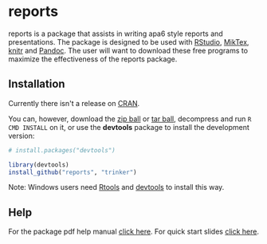 reports
=======
reports is a package that assists in writing apa6 style reports and presentations.  The package is designed to be used with [RStudio](http://www.rstudio.com/), [MikTex](http://miktex.org/), [knitr](http://yihui.name/knitr/) and [Pandoc](http://johnmacfarlane.net/pandoc/).  The user will want to download these free programs to maximize the effectiveness of the reports package.

## Installation

Currently there isn't a release on [CRAN](http://cran.r-project.org/).


You can, however, download the [zip ball](https://github.com/trinker/reports/zipball/master) or [tar ball](https://github.com/trinker/reports/tarball/master), decompress and run `R CMD INSTALL` on it, or use the **devtools** package to install the development version:

```r
# install.packages("devtools")

library(devtools)
install_github("reports", "trinker")
```

Note: Windows users need [Rtools](http://www.murdoch-sutherland.com/Rtools/) and [devtools](http://CRAN.R-project.org/package=devtools) to install this way.

## Help

For the package pdf help manual [click here](https://dl.dropbox.com/u/61803503/reports.pdf).
For quick start slides [click here](http://trinker.github.com/reports/slides/reports.html).



